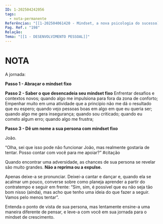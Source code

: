 ```yaml
---
ID: 1-202504242056
tags:
  - nota-permanente
Referências: "[[1-202504061420 - Mindset, a nova psicologia do sucesso]]"
Pag. Ref.: "198"
Relação: 
Tema: "[[1 - DESENVOLVIMENTO PESSOAL]]"
---
```

# NOTA 

A jornada:

**Passo 1 - Abraçar o mindset fixo**

**Passo 2 - Saber o que desencadeia seu mindset fixo**
Enfrentar desafios e contextos novos; quando algo me impulsiona para fora da zona de conforto; Empenhar muito em uma atividade que a princípio não me dá o resultado que eu espero; quando vejo pessoas boas em algo em que eu queria ser; quando algo me gera insegurança; quando sou criticado; quando eu cometo algum erro; quando algo me frustra;

**Passo 3 - Dê um nome a sua persona com mindset fixo**

João. 

“Olha, sei que isso pode não funcionar João, mas realmente gostaria de tentar. Posso contar com você para me apoiar?” #citação

Quando encontrar uma adversidade, as chances de sua persona se revelar são muito grandes. **Não a reprima ou a expulse.**

Apenas deixe-a se pronunciar. Deixei-a cantar e dançar e, quando ela se acalmar um pouco, converse sobre como planeja aprender a partir do contratempo e seguir em frente: “Sim, sim, é possível que eu não seja tão bom nisso (ainda), mas acho que tenho uma ideia do que fazer a seguir. Vamos pelo menos tentar”.

Entenda o ponto de vista de sua persona, mas lentamente ensine-a uma maneira diferente de pensar, e leve-a com você em sua jornada para o mindset de crescimento.

